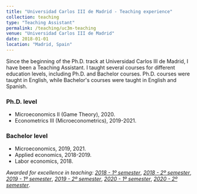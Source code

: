 ```yaml
---
title: "Universidad Carlos III de Madrid - Teaching experience"
collection: teaching
type: "Teaching Assistant"
permalink: /teaching/uc3m-teaching
venue: "Universidad Carlos III de Madrid"
date: 2018-01-01
location: "Madrid, Spain"
---
```


Since the beginning of the Ph.D. track at Universidad Carlos III de Madrid, I have been a Teaching Assistant. I taught several courses for different education levels, including Ph.D. and Bachelor courses. Ph.D. courses were taught in English, while Bachelor's courses were taught in English and Spanish.

### Ph.D. level
* Microeconomics II (Game Theory), 2020. 
* Econometrics III (Microeconometrics), 2019-2021. 

### Bachelor level


* Microeconomics, 2019, 2021.
* Applied economics, 2018-2019.
* Labor economics, 2018.



*Awarded for excellence in teaching:*
[*2018 - 1º semester*](https://a-a-martinez.github.io/files/2018_1.pdf), [*2018 - 2º semester*](https://a-a-martinez.github.io/files/2018_2.pdf), 
[*2019 - 1º semester*](https://a-a-martinez.github.io/files/2019_1.pdf), [*2019 - 2º semester*](https://a-a-martinez.github.io/files/2019_2.pdf), 
[*2020 - 1º semester*](https://a-a-martinez.github.io/files/2020_1.pdf), [*2020 - 2º semester*](https://a-a-martinez.github.io/files/2020_2.pdf).

